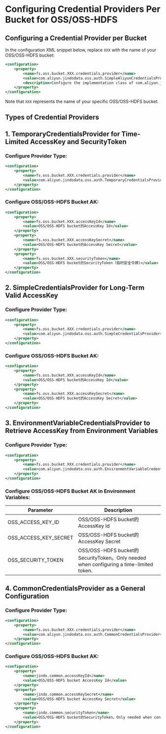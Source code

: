 # Configuring Credential Providers Per Bucket for OSS/OSS-HDFS

## Configuring a Credential Provider per Bucket

In the configuration XML snippet below, replace `XXX` with the name of your OSS/OSS-HDFS bucket:

```xml
<configuration>
    <property>
        <name>fs.oss.bucket.XXX.credentials.provider</name>
        <value>com.aliyun.jindodata.oss.auth.SimpleAliyunCredentialsProvider,com.aliyun.jindodata.oss.auth.EnvironmentVariableCredentialsProvider,com.aliyun.jindodata.oss.auth.CommonCredentialsProvider</value>
        <description>Configure the implementation class of com.aliyun.jindodata.oss.auth.AliyunCredentialsProvider. Separate multiple classes with commas (,), and read credentials in the given order until a valid one is found. Refer to Credential Provider types for details.</description>
    </property>
</configuration>
```
Note that `XXX` represents the name of your specific OSS/OSS-HDFS bucket.

## Types of Credential Providers

## 1. TemporaryCredentialsProvider for Time-Limited AccessKey and SecurityToken
### Configure Provider Type:
```xml
<configuration>
    <property>
        <name>fs.oss.bucket.XXX.credentials.provider</name>
        <value>com.aliyun.jindodata.oss.auth.TemporaryCredentialsProvider</value>
    </property>
</configuration>
```

### Configure OSS/OSS-HDFS Bucket AK:
```xml
<configuration>
    <property>
        <name>fs.oss.bucket.XXX.accessKeyId</name>
        <value>OSS/OSS-HDFS bucket的AccessKey Id</value>
    </property>
    <property>
        <name>fs.oss.bucket.XXX.accessKeySecret</name>
        <value>OSS/OSS-HDFS bucket的AccessKey Secret</value>
    </property>
    <property>
        <name>fs.oss.bucket.XXX.securityToken</name>
        <value>OSS/OSS-HDFS bucket的SecurityToken（临时安全令牌)</value>
    </property>
</configuration>
```

## 2. SimpleCredentialsProvider for Long-Term Valid AccessKey
### Configure Provider Type:
```xml
<configuration>
    <property>
        <name>fs.oss.bucket.XXX.credentials.provider</name>
        <value>com.aliyun.jindodata.oss.auth.SimpleCredentialsProvider</value>
    </property>
</configuration>
```

### Configure OSS/OSS-HDFS Bucket AK:
```xml
<configuration>
    <property>
        <name>fs.oss.bucket.XXX.accessKeyId</name>
        <value>OSS/OSS-HDFS bucket的AccessKey Id</value>
    </property>
    <property>
        <name>fs.oss.bucket.XXX.accessKeySecret</name>
        <value>OSS/OSS-HDFS bucket的AccessKey Secret</value>
    </property>
</configuration>
```

## 3. EnvironmentVariableCredentialsProvider to Retrieve AccessKey from Environment Variables
### Configure Provider Type:
```xml
<configuration>
    <property>
        <name>fs.oss.bucket.XXX.credentials.provider</name>
        <value>com.aliyun.jindodata.oss.auth.EnvironmentVariableCredentialsProvider</value>
    </property>
</configuration>
```

### Configure OSS/OSS-HDFS Bucket AK in Environment Variables:

| Parameter                         | Description                       |
|----------------------------------|----------------------------------|
| OSS_ACCESS_KEY_ID                 | OSS/OSS-HDFS bucket的AccessKey Id      |
| OSS_ACCESS_KEY_SECRET             | OSS/OSS-HDFS bucket的AccessKey Secret   |
| OSS_SECURITY_TOKEN                | OSS/OSS-HDFS bucket的SecurityToken。Only needed when configuring a time-limited token.|


## 4. CommonCredentialsProvider as a General Configuration
### Configure Provider Type:
```xml
<configuration>
    <property>
        <name>fs.oss.bucket.XXX.credentials.provider</name>
        <value>com.aliyun.jindodata.oss.auth.CommonCredentialsProvider</value>
    </property>
</configuration>
```

### Configure OSS/OSS-HDFS Bucket AK:
```xml
<configuration>
    <property>
        <name>jindo.common.accessKeyId</name>
        <value>OSS/OSS-HDFS bucket AccessKey Id</value>
    </property>
    <property>
        <name>jindo.common.accessKeySecret</name>
        <value>OSS/OSS-HDFS bucket AccessKey Secret</value>
    </property>
    <property>
        <name>jindo.common.securityToken</name>
        <value>OSS/OSS-HDFS bucket的SecurityToken。Only needed when configuring a time-limited token.</value>
    </property>
</configuration>
```